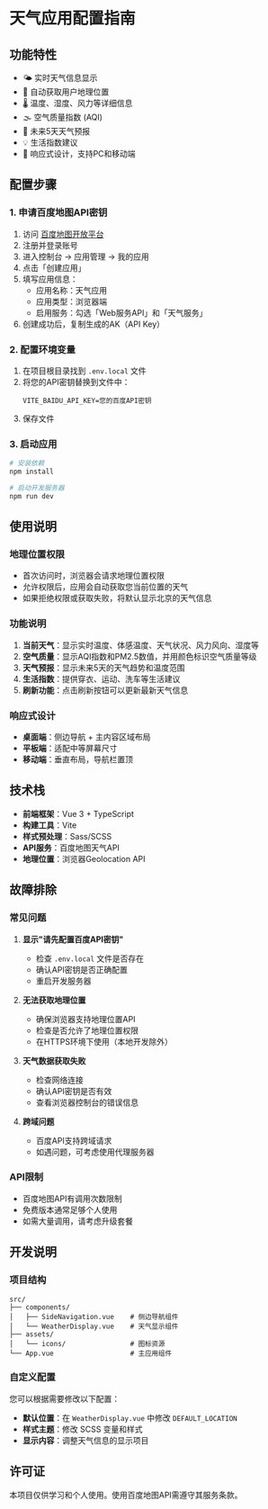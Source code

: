 # 天气应用配置指南

## 功能特性

- 🌤️ 实时天气信息显示
- 📍 自动获取用户地理位置
- 🌡️ 温度、湿度、风力等详细信息
- 🌫️ 空气质量指数 (AQI)
- 📅 未来5天天气预报
- 💡 生活指数建议
- 📱 响应式设计，支持PC和移动端

## 配置步骤

### 1. 申请百度地图API密钥

1. 访问 [百度地图开放平台](https://lbsyun.baidu.com/)
2. 注册并登录账号
3. 进入控制台 -> 应用管理 -> 我的应用
4. 点击「创建应用」
5. 填写应用信息：
   - 应用名称：天气应用
   - 应用类型：浏览器端
   - 启用服务：勾选「Web服务API」和「天气服务」
6. 创建成功后，复制生成的AK（API Key）

### 2. 配置环境变量

1. 在项目根目录找到 `.env.local` 文件
2. 将您的API密钥替换到文件中：
   ```
   VITE_BAIDU_API_KEY=您的百度API密钥
   ```
3. 保存文件

### 3. 启动应用

```bash
# 安装依赖
npm install

# 启动开发服务器
npm run dev
```

## 使用说明

### 地理位置权限

- 首次访问时，浏览器会请求地理位置权限
- 允许权限后，应用会自动获取您当前位置的天气
- 如果拒绝权限或获取失败，将默认显示北京的天气信息

### 功能说明

1. **当前天气**：显示实时温度、体感温度、天气状况、风力风向、湿度等
2. **空气质量**：显示AQI指数和PM2.5数值，并用颜色标识空气质量等级
3. **天气预报**：显示未来5天的天气趋势和温度范围
4. **生活指数**：提供穿衣、运动、洗车等生活建议
5. **刷新功能**：点击刷新按钮可以更新最新天气信息

### 响应式设计

- **桌面端**：侧边导航 + 主内容区域布局
- **平板端**：适配中等屏幕尺寸
- **移动端**：垂直布局，导航栏置顶

## 技术栈

- **前端框架**：Vue 3 + TypeScript
- **构建工具**：Vite
- **样式预处理**：Sass/SCSS
- **API服务**：百度地图天气API
- **地理位置**：浏览器Geolocation API

## 故障排除

### 常见问题

1. **显示"请先配置百度API密钥"**
   - 检查 `.env.local` 文件是否存在
   - 确认API密钥是否正确配置
   - 重启开发服务器

2. **无法获取地理位置**
   - 确保浏览器支持地理位置API
   - 检查是否允许了地理位置权限
   - 在HTTPS环境下使用（本地开发除外）

3. **天气数据获取失败**
   - 检查网络连接
   - 确认API密钥是否有效
   - 查看浏览器控制台的错误信息

4. **跨域问题**
   - 百度API支持跨域请求
   - 如遇问题，可考虑使用代理服务器

### API限制

- 百度地图API有调用次数限制
- 免费版本通常足够个人使用
- 如需大量调用，请考虑升级套餐

## 开发说明

### 项目结构

```
src/
├── components/
│   ├── SideNavigation.vue    # 侧边导航组件
│   └── WeatherDisplay.vue    # 天气显示组件
├── assets/
│   └── icons/                # 图标资源
└── App.vue                   # 主应用组件
```

### 自定义配置

您可以根据需要修改以下配置：

- **默认位置**：在 `WeatherDisplay.vue` 中修改 `DEFAULT_LOCATION`
- **样式主题**：修改 SCSS 变量和样式
- **显示内容**：调整天气信息的显示项目

## 许可证

本项目仅供学习和个人使用。使用百度地图API需遵守其服务条款。